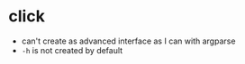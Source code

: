 # click

- can't create as advanced interface as I can with argparse
- `-h` is not created by default

